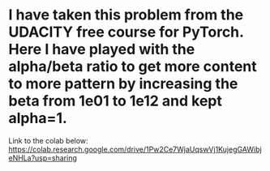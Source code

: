 <h1>I have taken this problem from the UDACITY free course for PyTorch.<br>
Here I have played with the alpha/beta ratio to get more content to more pattern by increasing the beta from 1e01 to 1e12 and kept alpha=1.</h1>

Link to the colab below:
https://colab.research.google.com/drive/1Pw2Ce7WjaUqswVj1KujegGAWibjeNHLa?usp=sharing
